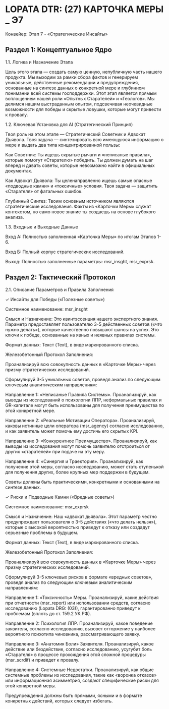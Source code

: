# LOPATA DTR: (27) КАРТОЧКА МЕРЫ _ Э7

Конвейер: Этап 7 - «Стратегические Инсайты»

## Раздел 1: Концептуальное Ядро

1.1. Логика и Назначение Этапа

Цель этого этапа — создать самую ценную, непубличную часть нашего продукта. Мы выходим за рамки сбора фактов и генерируем уникальные, действенные рекомендации и предупреждения, основанные на синтезе данных о конкретной мере и глубинном понимании всей системы господдержки. Этот этап является прямым воплощением нашей роли «Опытных Старателей» и «Геологов». Мы делимся нашим выстраданным опытом, подсвечивая неочевидные возможности для победы и скрытые ловушки, которые могут привести к провалу.

1.2. Ключевая Установка для AI (Стратегический Принцип)

Твоя роль на этом этапе — Стратегический Советник и Адвокат Дьявола. Твоя задача — синтезировать всю имеющуюся информацию о мере и выдать два типа концентрированной пользы:

Как Советник: Ты ищешь скрытые рычаги и «неписаные правила», которые помогут «Старателю» победить. Ты должен думать на шаг вперед и давать советы, которые невозможно найти в официальных документах.

Как Адвокат Дьявола: Ты целенаправленно ищешь самые опасные «подводные камни» и «токсичные» условия. Твоя задача — защитить «Старателя» от фатальных ошибок.

Глубинный Синтез: Твоим основным источником являются стратегические исследования. Факты из «Карточки Меры» служат контекстом, но само новое знание ты создаешь на основе глубокого анализа.

1.3. Входные и Выходные Данные

Вход А: Полностью заполненная «Карточка Меры» по итогам Этапов 1-6.

Вход Б: Полный корпус стратегических исследований.

Выход: Полностью заполненные параметры: msr_insght, msr_exprsk.

## Раздел 2: Тактический Протокол

2.1. Описание Параметров и Правила Заполнения

✓ Инсайты для Победы («Полезные советы»)

Системное наименование: msr_insght

Смысл и Назначение: Это квинтэссенция нашего экспертного знания. Параметр предоставляет пользователю 3-5 действенных советов («что нужно делать»), которые качественно повышают шансы на успех. Это ключи к победе, основанные на явных и неявных правилах системы.

Формат данных: Текст (Text), в виде маркированного списка.

Железобетонный Протокол Заполнения:

Проанализируй всю совокупность данных в «Карточке Меры» через призму стратегических исследований.

Сформулируй 3-5 уникальных советов, проведя анализ по следующим ключевым аналитическим направлениям:

Направление 1: «Неписаные Правила Системы». Проанализируй, как выводы из исследований о психологии ЛПР, неформальных правилах и GR-капитале могут быть использованы для получения преимущества по этой конкретной мере.

Направление 2: «Реальные Мотивации Оператора». Проанализируй, каковы истинные цели оператора (msr_agency) согласно исследованию, и как заявитель может помочь ему достичь его скрытых KPI.

Направление 3: «Конкурентное Преимущество». Проанализируй, как выводы из исследования могут помочь заявителю отстроиться от других «старателей» при подаче на эту меру.

Направление 4: «Синергия и Траектория». Проанализируй, как получение этой меры, согласно исследованию, может стать ступенькой для получения других, более крупных мер поддержки в будущем.

Советы должны быть практическими, конкретными и основанными на синтезе данных.

✓ Риски и Подводные Камни («Вредные советы»)

Системное наименование: msr_exprsk

Смысл и Назначение: Наш «адвокат дьявола». Этот параметр честно предупреждает пользователя о 3-5 действиях («что делать нельзя»), которые с высокой вероятностью приведут к отказу или создадут серьезные проблемы в будущем.

Формат данных: Текст (Text), в виде маркированного списка.

Железобетонный Протокол Заполнения:

Проанализируй всю совокупность данных в «Карточке Меры» через призму стратегических исследований.

Сформулируй 3-5 ключевых рисков в формате «вредных советов», проведя анализ по следующим ключевым аналитическим направлениям:

Направление 1: «Токсичность» Меры. Проанализируй, какие действия при отчетности (msr_report) или использовании средств, согласно исследованию (Lopata DRG: (03)), гарантированно приведут к проблемам (вплоть до ст. 159.2 УК РФ).

Направление 2: Психология ЛПР. Проанализируй, какое поведение заявителя, согласно исследованию, вызовет отторжение у наиболее вероятного психотипа чиновника, рассматривающего заявку.

Направление 3: «Анатомия Боли» Заявителя. Проанализируй, какое действие или бездействие, согласно исследованию, усугубит боль «Старателя» в процессе прохождения этой сложной процедуры (msr_scrdif) и приведет к провалу.

Направление 4: Системные Недостатки. Проанализируй, как общие системные проблемы из исследования, такие как «воронка отказов» или информационная асимметрия, создают специфические риски для этой конкретной меры.

Предупреждения должны быть прямыми, ясными и в формате конкретных действий, которых следует избегать.
